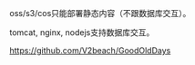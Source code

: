 oss/s3/cos只能部署静态内容（不跟数据库交互）。

tomcat, nginx, nodejs支持数据库交互。

https://github.com/V2beach/GoodOldDays 